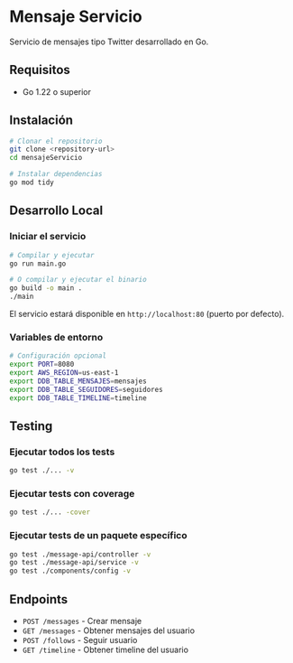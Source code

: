 # Mensaje Servicio

Servicio de mensajes tipo Twitter desarrollado en Go.

## Requisitos

- Go 1.22 o superior

## Instalación

```bash
# Clonar el repositorio
git clone <repository-url>
cd mensajeServicio

# Instalar dependencias
go mod tidy
```

## Desarrollo Local

### Iniciar el servicio

```bash
# Compilar y ejecutar
go run main.go

# O compilar y ejecutar el binario
go build -o main .
./main
```

El servicio estará disponible en `http://localhost:80` (puerto por defecto).

### Variables de entorno

```bash
# Configuración opcional
export PORT=8080
export AWS_REGION=us-east-1
export DDB_TABLE_MENSAJES=mensajes
export DDB_TABLE_SEGUIDORES=seguidores
export DDB_TABLE_TIMELINE=timeline
```

## Testing

### Ejecutar todos los tests

```bash
go test ./... -v
```

### Ejecutar tests con coverage

```bash
go test ./... -cover
```

### Ejecutar tests de un paquete específico

```bash
go test ./message-api/controller -v
go test ./message-api/service -v
go test ./components/config -v
```

## Endpoints

- `POST /messages` - Crear mensaje
- `GET /messages` - Obtener mensajes del usuario
- `POST /follows` - Seguir usuario
- `GET /timeline` - Obtener timeline del usuario 
